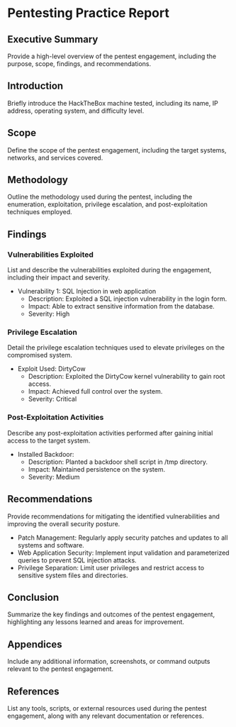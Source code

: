# Pentesting Practice Report

## Executive Summary
Provide a high-level overview of the pentest engagement, including the purpose, scope, findings, and recommendations.

## Introduction
Briefly introduce the HackTheBox machine tested, including its name, IP address, operating system, and difficulty level.

## Scope
Define the scope of the pentest engagement, including the target systems, networks, and services covered.

## Methodology
Outline the methodology used during the pentest, including the enumeration, exploitation, privilege escalation, and post-exploitation techniques employed.

## Findings
### Vulnerabilities Exploited
List and describe the vulnerabilities exploited during the engagement, including their impact and severity.
- Vulnerability 1: SQL Injection in web application
  - Description: Exploited a SQL injection vulnerability in the login form.
  - Impact: Able to extract sensitive information from the database.
  - Severity: High

### Privilege Escalation
Detail the privilege escalation techniques used to elevate privileges on the compromised system.
- Exploit Used: DirtyCow
  - Description: Exploited the DirtyCow kernel vulnerability to gain root access.
  - Impact: Achieved full control over the system.
  - Severity: Critical

### Post-Exploitation Activities
Describe any post-exploitation activities performed after gaining initial access to the target system.
- Installed Backdoor:
  - Description: Planted a backdoor shell script in /tmp directory.
  - Impact: Maintained persistence on the system.
  - Severity: Medium

## Recommendations
Provide recommendations for mitigating the identified vulnerabilities and improving the overall security posture.
- Patch Management: Regularly apply security patches and updates to all systems and software.
- Web Application Security: Implement input validation and parameterized queries to prevent SQL injection attacks.
- Privilege Separation: Limit user privileges and restrict access to sensitive system files and directories.

## Conclusion
Summarize the key findings and outcomes of the pentest engagement, highlighting any lessons learned and areas for improvement.

## Appendices
Include any additional information, screenshots, or command outputs relevant to the pentest engagement.

## References
List any tools, scripts, or external resources used during the pentest engagement, along with any relevant documentation or references.
